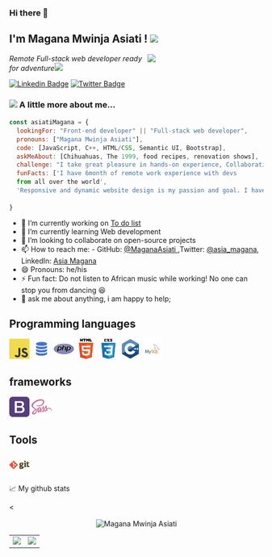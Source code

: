 ### Hi there 👋

<h2>  I'm Magana Mwinja Asiati ! <img src="https://user-images.githubusercontent.com/95297251/166106683-de6ad15f-a2fc-4f07-adbb-9d478a2343b9.gif" width="70"></h2>
<img align='right' src="https://user-images.githubusercontent.com/95297251/166107110-99beb53b-bffb-45ba-a4c9-a53b875816f1.gif" width="230">
<p><em>Remote Full-stack web developer ready for adventure</em><img src="https://user-images.githubusercontent.com/95297251/166106881-1d6af30e-13dc-45ed-a18b-47db55f822eb.gif" width="50"></p>

[![Linkedin Badge](https://img.shields.io/badge/-Asia%20Magana-blue?style=flat-square&logo=Linkedin&logoColor=white&link=https://www.linkedin.com/in/ellievillalejos/)](https://www.linkedin.com/in/asia-magana-60b451200/)
[![Twitter Badge](https://img.shields.io/badge/-@asia_magana_-1ca0f1?style=flat-square&labelColor=1ca0f1&logo=twitter&logoColor=white&link=https://twitter.com/asia_magana)](https://twitter.com/asia_magana)
### <img src="https://media.giphy.com/media/kbVuid1Ak3uEHJUMVO/giphy.gif" width="50"> A little more about me...

```javascript
const asiatiMagana = {
  lookingFor: "Front-end developer" || "Full-stack web developer",
  pronouns: ["Magana Mwinja Asiati"],
  code: [JavaScript, C++, HTML/CSS, Semantic UI, Bootstrap],
  askMeAbout: [Chihuahuas, The 1999, food recipes, renovation shows],
  challenge: "I take great pleasure in hands-on experience, Collaboration and teamwork.",
  funFacts: ['I have 6month of remote work experience with devs
  from all over the world', 
  'Responsive and dynamic website design is my passion and goal. I have hands-on experience in cpanel web adminstration ,I have also great communication skills and remote collaboration skills through pair programming. I have so much passion in learning technologies that border fullstack web development.']

}
```

 - 🔭 I’m currently working on  [To do list](https://maganaasiati.github.io)
- 🌱 I’m currently learning Web development
- 👯 I’m looking to collaborate on open-source projects
- 📫 How to reach me: - GitHub: [@MaganaAsiati ](https://github.com/MaganaAsiati) ,Twitter: [@asia_magana](https://twitter.com/asia_magana), LinkedIn: [Asia Magana](https://www.linkedin.com/in/asia-magana-60b451200/)
- 😄 Pronouns: he/his
- ⚡ Fun fact: Do not listen to African music while working! No one can stop you from dancing 😆
- 💬 ask me about anything, i am happy to help;

## Programming languages

<code><img height="40" src="https://raw.githubusercontent.com/github/explore/80688e429a7d4ef2fca1e82350fe8e3517d3494d/topics/javascript/javascript.png"></code>
<code><img height="40" src="https://raw.githubusercontent.com/github/explore/80688e429a7d4ef2fca1e82350fe8e3517d3494d/topics/sql/sql.png"></code>
<code><img height="40" src="https://raw.githubusercontent.com/github/explore/80688e429a7d4ef2fca1e82350fe8e3517d3494d/topics/php/php.png"></code>
<code><img height="40" src="https://raw.githubusercontent.com/github/explore/80688e429a7d4ef2fca1e82350fe8e3517d3494d/topics/html/html.png"></code>
<code><img height="40" src="https://raw.githubusercontent.com/github/explore/80688e429a7d4ef2fca1e82350fe8e3517d3494d/topics/css/css.png"></code>
<code><img height="40" src="https://raw.githubusercontent.com/github/explore/80688e429a7d4ef2fca1e82350fe8e3517d3494d/topics/cpp/cpp.png"></code>
<code><img height="40" src="https://raw.githubusercontent.com/github/explore/80688e429a7d4ef2fca1e82350fe8e3517d3494d/topics/mysql/mysql.png"></code>
## frameworks
<code><img height="40" src="https://raw.githubusercontent.com/github/explore/5c058a388828bb5fde0bcafd4bc867b5bb3f26f3/topics/bootstrap/bootstrap.png"></code>
<code><img height="40" src="https://raw.githubusercontent.com/github/explore/5c058a388828bb5fde0bcafd4bc867b5bb3f26f3/topics/sass/sass.png"></code>
## Tools
<code><img height="40" src="https://raw.githubusercontent.com/github/explore/80688e429a7d4ef2fca1e82350fe8e3517d3494d/topics/git/git.png"></code>


📈 My github stats

<<p align="center">
  <img height="180em" src="https://github-readme-stats.vercel.app/api/top-langs/?username=mwenyoa&hide=less,scss,hack&show_icons=true&theme=chartreuse-dark&layout=compact&langs_count=8" alt="Magana Mwinja Asiati" align="center"/>
</p>
<table>
  <tr>
  <td halign="bottom"><img src="https://github-readme-stats.vercel.app/api?username=MaganaAsiati&count_private=true&count_public=true&show_icons=true&&theme=chartreuse-dark&include_all_commits=true">
  </td>

  <td halign="bottom"><img src="https://github-readme-streak-stats.herokuapp.com?user=MaganaAsiati&theme=chartreuse-dark"></td>
</tr>
</table>

